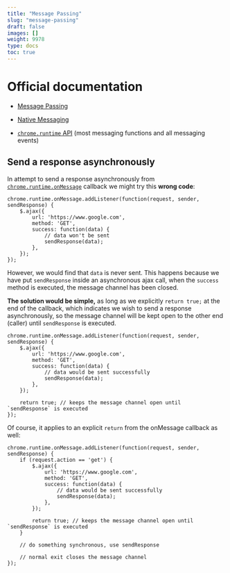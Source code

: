 ```yaml
---
title: "Message Passing"
slug: "message-passing"
draft: false
images: []
weight: 9978
type: docs
toc: true
---
```


Official documentation
===

* [Message Passing][1]
* [Native Messaging][2]
* [`chrome.runtime` API][3] (most messaging functions and all messaging events)


  [1]: https://developer.chrome.com/extensions/messaging
  [2]: https://developer.chrome.com/extensions/nativeMessaging
  [3]: https://developer.chrome.com/extensions/runtime

## Send a response asynchronously
<!-- language-all: lang-js -->

In attempt to send a response asynchronously from [`chrome.runtime.onMessage`](https://developer.chrome.com/extensions/runtime#event-onMessage) callback we might try this **wrong code**: <!-- EDITORS: please keep "wrong code" on a new line -->

    chrome.runtime.onMessage.addListener(function(request, sender, sendResponse) {
        $.ajax({
            url: 'https://www.google.com',
            method: 'GET',
            success: function(data) {
                // data won't be sent
                sendResponse(data);
            },
        });
    });

However, we would find that `data` is never sent. This happens because we have put `sendResponse` inside an asynchronous ajax call, when the `success` method is executed, the message channel has been closed.

**The solution would be simple,** as long as we explicitly `return true;` at the end of the callback, which indicates we wish to send a response asynchronously, so the message channel will be kept open to the other end (caller) until `sendResponse` is executed.

    chrome.runtime.onMessage.addListener(function(request, sender, sendResponse) {
        $.ajax({
            url: 'https://www.google.com',
            method: 'GET',
            success: function(data) {
                // data would be sent successfully
                sendResponse(data);
            },
        });

        return true; // keeps the message channel open until `sendResponse` is executed
    });

Of course, it applies to an explicit `return` from the onMessage callback as well:

    chrome.runtime.onMessage.addListener(function(request, sender, sendResponse) {
        if (request.action == 'get') {
            $.ajax({
                url: 'https://www.google.com',
                method: 'GET',
                success: function(data) {
                    // data would be sent successfully
                    sendResponse(data);
                },
            });
    
            return true; // keeps the message channel open until `sendResponse` is executed
        }

        // do something synchronous, use sendResponse

        // normal exit closes the message channel
    });



